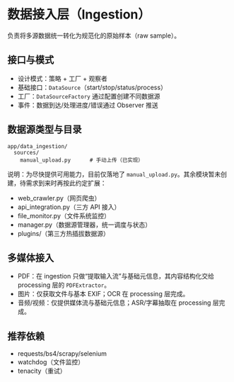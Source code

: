 # 数据接入层（Ingestion）

负责将多源数据统一转化为规范化的原始样本（raw sample）。

## 接口与模式

- 设计模式：策略 + 工厂 + 观察者
- 基础接口：`DataSource`（start/stop/status/process）
- 工厂：`DataSourceFactory` 通过配置创建不同数据源
- 事件：数据到达/处理进度/错误通过 Observer 推送

## 数据源类型与目录

```
app/data_ingestion/
  sources/
    manual_upload.py      # 手动上传（已实现）
```

说明：为尽快提供可用能力，目前仅落地了 `manual_upload.py`。其余模块暂未创建，待需求到来时再按此约定扩展：

- web_crawler.py（网页爬虫）
- api_integration.py（三方 API 接入）
- file_monitor.py（文件系统监控）
- manager.py（数据源管理器，统一调度与状态）
- plugins/（第三方热插拔数据源）

## 多媒体接入

- PDF：在 ingestion 只做“提取输入流”与基础元信息，其内容结构化交给 processing 层的 `PDFExtractor`。
- 图片：仅获取文件与基本 EXIF；OCR 在 processing 层完成。
- 音频/视频：仅提供媒体流与基础元信息；ASR/字幕抽取在 processing 层完成。

## 推荐依赖

- requests/bs4/scrapy/selenium
- watchdog（文件监控）
- tenacity（重试）
